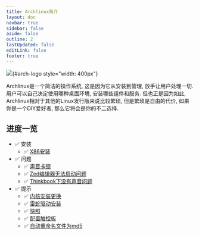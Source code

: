```yaml
---
title: Archlinux简介
layout: doc
navbar: true
sidebar: false
aside: false
outline: 2
lastUpdated: false
editLink: false
footer: true
---
```


<style>
#arch-logo {
    display: block;
    margin-left: auto;
    margin-right: auto;
    /* margin-bottom: 50px; */
}
</style>

![](/assets/os/linux/archlinux/aa55a8dc369c03b0c2e7c48337ee62b6.svg){#arch-logo style="width: 400px"}

Archlinux是一个简洁的操作系统, 这是因为它从安装到管理, 放手让用户处理一切. 用户可以自己决定使用哪种桌面环境, 安装哪些组件和服务. 但也正是因为如此, Archlinux相对于其他的Linux发行版来说比较繁琐, 但是繁琐是自由的代价, 如果你是一个DIY爱好者, 那么它将会是你的不二选择.

## 进度一览

- ✅️ 安装
    - ✅ [X86安装](/os/linux/archlinux/x86-install)
- ✅ 问题
    - ✅ [声音卡顿](/os/linux/archlinux/voice-frozen)
    - ✅ [Zed编辑器无法启动问题](/os/linux/archlinux/zed-cannot-start)
    - ✅ [Thinkbook下没有声音问题 ](/os/linux/archlinux/no-sound-under-thinkbook)
- ✅ 提示
    - ✅ [内核安装更换](/os/linux/archlinux/kernel-install)
    - ✅ [雷蛇驱动安装](/os/linux/archlinux/razer-driver)
    - ✅ [快照](/os/linux/archlinux/snapshots)
    - ✅ [配置触控板](/os/linux/archlinux/configure-touchpad)
    - ✅ [自动重命名文件为md5](/os/linux/archlinux/auto-md5-generation)
